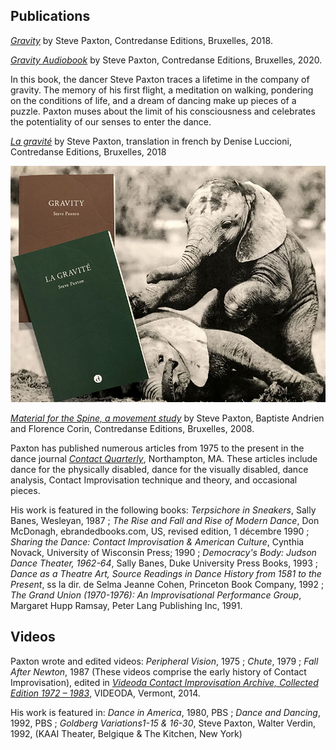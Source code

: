 ## Publications

[*Gravity*](https://contredanse.org/product/material-for-the-spine-une-etude-du-mouvement-a-movement-study?lang=en) by Steve Paxton, Contredanse Editions, Bruxelles, 2018.

[*Gravity Audiobook*](https://contredanse.org/product/gravity-audiobook-steve-paxton/) by Steve Paxton, Contredanse Editions, Bruxelles, 2020.

In this book, the dancer Steve Paxton traces a lifetime in the company of gravity. The memory of his first flight, a meditation on walking, pondering on the conditions of life, and a dream of dancing make up pieces of a puzzle. Paxton muses about the limit of his consciousness and celebrates the potentiality of our senses to enter the dance. 

[*La gravité*](https://contredanse.org/product/la-gravite-steve-paxton-editions-contredanse/) by Steve Paxton, translation in french by Denise Luccioni, Contredanse Editions, Bruxelles, 2018

[![Gravity Image](./images/gravity-gravite.jpg)](https://contredanse.org/shop/)

[*Material for the Spine, a movement study*](https://contredanse.org/product/material-for-the-spine-une-etude-du-mouvement-a-movement-study-copy/) by Steve Paxton, Baptiste Andrien and Florence Corin, Contredanse Editions, Bruxelles, 2008.

Paxton has published numerous articles from 1975 to the present in the dance
journal [*Contact Quarterly*](https://contactquarterly.com/), Northampton, MA. These articles include dance for the physically disabled, dance for the visually disabled, dance analysis, Contact Improvisation technique and theory, and occasional pieces.

His work is featured in the following books: *Terpsichore in Sneakers*, Sally Banes, Wesleyan, 1987 ; *The Rise and Fall and Rise of Modern Dance*, Don McDonagh, ebrandedbooks.com, US, revised edition, 1 décembre 1990 ; *Sharing the Dance: Contact Improvisation & American Culture*, Cynthia Novack, University of Wisconsin Press; 1990 ; *Democracy's Body: Judson Dance Theater, 1962-64*, Sally Banes, Duke University Press Books, 1993 ; *Dance as a Theatre Art, Source Readings in Dance History from 1581 to the Present*, ss la dir. de Selma Jeanne Cohen, Princeton Book Company, 1992 ; *The Grand Union (1970-1976): An Improvisational Performance Group*, Margaret Hupp Ramsay, Peter Lang Publishing Inc, 1991.

## Videos

Paxton wrote and edited videos: *Peripheral Vision*, 1975 ; *Chute*, 1979 ; *Fall After Newton*, 1987 (These videos comprise the early history of Contact Improvisation), edited in [*Videoda Contact Improvisation Archive, Collected Edition 1972 – 1983*](https://contactquarterly.com/contact-editions/index.php#book=videoda-contact-improvisation-archive-(dvd)), VIDEODA, Vermont, 2014.

His work is featured in:  *Dance in America*, 1980, PBS ; *Dance and Dancing*, 1992, PBS ; *Goldberg Variations1-15 & 16-30*, Steve Paxton, Walter Verdin, 1992, (KAAI Theater, Belgique & The Kitchen, New York)
